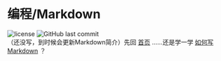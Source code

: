 # 编程/Markdown
![license](https://img.shields.io/github/license/guleixibian2009/guleixibian2009.github.io)
![GitHub last commit](https://img.shields.io/github/last-commit/guleixibian2009/guleixibian2009.github.io)  
（还没写，到时候会更新Markdown简介）先回 [首页](https://guleixibian2009.github.io/) ......还是学一学 [如何写Markdown](https://guleixibian2009.github.io/Code/Python/01/) ？